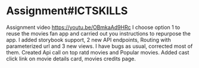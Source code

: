 # Assignment#ICTSKILLS
Assignment video https://youtu.be/OBmkaAd9HRc
I choose option 1 to reuse the movies fan app and carried out you instructions to repurpose the app. I added storybook support, 2 new API endpoints, Routing with parameterized url and 3 new views. I have bugs as usual, corrected most of them.
Created Api call on top ratd movies and Popular movies. Added cast click link on movie details card, movies credits page.
